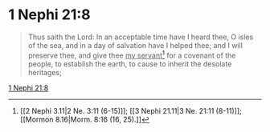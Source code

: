 # 1 Nephi 21:8

> Thus saith the Lord: In an acceptable time have I heard thee, O isles of the sea, and in a day of salvation have I helped thee; and I will preserve thee, and give thee <u>my servant</u>[^a] for a covenant of the people, to establish the earth, to cause to inherit the desolate heritages;

[1 Nephi 21:8](https://www.churchofjesuschrist.org/study/scriptures/bofm/1-ne/21?lang=eng&id=p8#p8)


[^a]: [[2 Nephi 3.11|2 Ne. 3:11 (6-15)]]; [[3 Nephi 21.11|3 Ne. 21:11 (8-11)]]; [[Mormon 8.16|Morm. 8:16 (16, 25).]]
